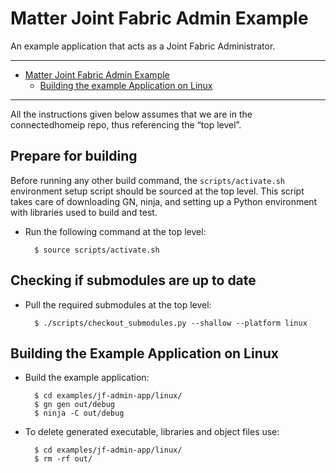 # Matter Joint Fabric Admin Example

An example application that acts as a Joint Fabric Administrator.

<hr>

-   [Matter Joint Fabric Admin Example](#matter-joint-fabric-admin-example)
    -   [Building the example Application on Linux](#building-the-example-application-on-linux)

<hr>

All the instructions given below assumes that we are in the connectedhomeip
repo, thus referencing the “top level”.

## Prepare for building

Before running any other build command, the `scripts/activate.sh` environment
setup script should be sourced at the top level. This script takes care of
downloading GN, ninja, and setting up a Python environment with libraries used
to build and test.

-   Run the following command at the top level:

          $ source scripts/activate.sh

## Checking if submodules are up to date

-   Pull the required submodules at the top level:

          $ ./scripts/checkout_submodules.py --shallow --platform linux

## Building the Example Application on Linux

-   Build the example application:

          $ cd examples/jf-admin-app/linux/
          $ gn gen out/debug
          $ ninja -C out/debug

-   To delete generated executable, libraries and object files use:

          $ cd examples/jf-admin-app/linux/
          $ rm -rf out/
